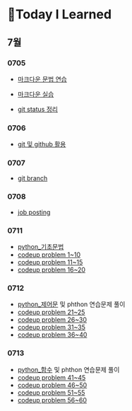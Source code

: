 # 📖Today I Learned

## 7월

### 0705

* [마크다운 문법 연습](./수업내용/0705/markdown_grammar_pr.md)

* [마크다운 실습](./수업내용/0705/markdown_practice_kp.md)
* [git status 정리](./수업내용/0705/git_status_번역.md)

### 0706

* [git 및 github 활용](./수업내용/0706/gitandgithub.md)

### 0707
* [git branch](./수업내용/0707/git_branch.md)

### 0708
* [job posting](./수업내용/0708/jopresearch.md) 

### 0711
* [python_기초문법](./수업내용/0711/python_day1.md)
* [codeup problem 1~10](./Python_codeup/codeup_1-10.py)
* [codeup problem 11~15](./Python_codeup/codeup_11-15.py)
* [codeup problem 16~20](./Python_codeup/codeup_16-20.py)

### 0712

* [python_제어문](./수업내용/0712/python_day2.md) 및 phthon 연습문제 풀이
* [codeup problem 21~25](./Python_codeup/codeup_21-25.py)
* [codeup problem 26~30](./Python_codeup/codeup_26-30.py)
* [codeup problem 31~35](./Python_codeup/codeup_31-35.py)
* [codeup problem 36~40](./Python_codeup/codeup_36-40.py)

### 0713

* [python_함수](./수업내용/0713/python_day3.md) 및 phthon 연습문제 풀이
* [codeup problem 41~45](./Python_codeup/codeup_41-45.py)
* [codeup problem 46~50](./Python_codeup/codeup_46-50.py)
* [codeup problem 51~55](./Python_codeup/codeup_51-55.py)
* [codeup problem 56~60](./Python_codeup/codeup_56-60.py)